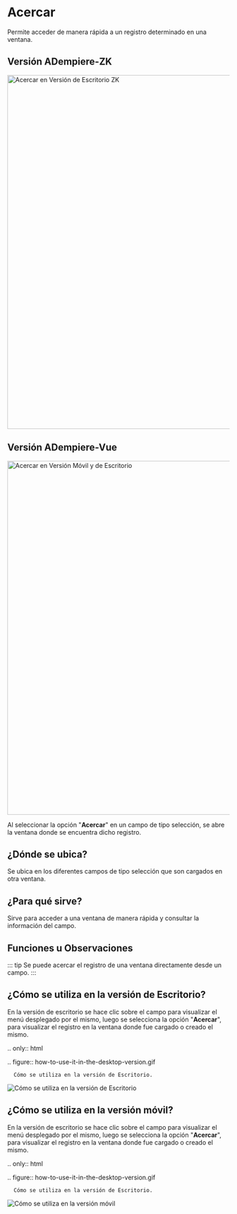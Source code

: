 # Acercar

Permite acceder de manera rápida a un registro determinado en una ventana.

## Versión ADempiere-ZK

<img :src="$withBase('/images/components/zoom-in/zk-desktop-version-zoom-in.png')" alt="Acercar en Versión de Escritorio ZK" width="800px">

## Versión ADempiere-Vue

<img :src="$withBase('/images/components/zoom-in/ui-version-zoom-in.png')" alt="Acercar en Versión Móvil y de Escritorio" width="800px">

Al seleccionar la opción "**Acercar**" en un campo de tipo selección, se abre la ventana donde se encuentra dicho registro.

## ¿Dónde se ubica?

Se ubica en los diferentes campos de tipo selección que son cargados en otra ventana.

## ¿Para qué sirve?

Sirve para acceder a una ventana de manera rápida y consultar la información del campo.

## Funciones u Observaciones

::: tip
Se puede acercar el registro de una ventana directamente desde un campo.
:::

## ¿Cómo se utiliza en la versión de Escritorio?

En la versión de escritorio se hace clic sobre el campo para visualizar el menú desplegado por el mismo, luego se selecciona la opción "**Acercar**", para visualizar el registro en la ventana donde fue cargado o creado el mismo.

.. only:: html

   .. figure:: how-to-use-it-in-the-desktop-version.gif

      Cómo se utiliza en la versión de Escritorio.

![Cómo se utiliza en la versión de Escritorio]('/images/components/zoom-in/how-to-use-it-in-the-desktop-version.gif' "Cómo se utiliza en la versión de Escritorio")

## ¿Cómo se utiliza en la versión móvil?

En la versión de escritorio se hace clic sobre el campo para visualizar el menú desplegado por el mismo, luego se selecciona la opción "**Acercar**", para visualizar el registro en la ventana donde fue cargado o creado el mismo.

.. only:: html

   .. figure:: how-to-use-it-in-the-desktop-version.gif

      Cómo se utiliza en la versión de Escritorio.

![Cómo se utiliza en la versión móvil]('/images/components/zoom-in/how-to-use-it-in-the-mobile-version.gif' "Cómo se utiliza en la versión móvil")

